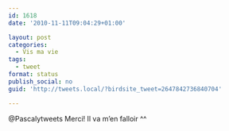 ```yaml
---
id: 1618
date: '2010-11-11T09:04:29+01:00'

layout: post
categories:
  - Vis ma vie
tags:
  - tweet
format: status
publish_social: no
guid: 'http://tweets.local/?birdsite_tweet=2647842736840704'

---
```


@Pascalytweets Merci! Il va m’en falloir ^^
